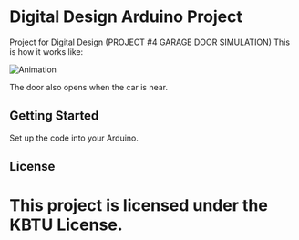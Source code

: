 
# Digital Design Arduino Project

Project for Digital Design (PROJECT #4 GARAGE DOOR SIMULATION)
This is how it works like:

![Animation](https://github.com/Arkaim/ArduinoProjects/blob/master/anim.gif?raw=true)

The door also opens when the car is near.

## Getting Started

Set up the code into your Arduino.

## License

This project is licensed under the KBTU License.
=======
